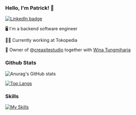 ### Hello, I'm Patrick! 👋
[![LinkedIn badge](https://img.shields.io/badge/Patrick_Sungkharisma-30302f?style=flat&logo=linkedin)](https://id.linkedin.com/in/patrick-sungkharisma)

🖥️ I'm a backend software engineer

🧑‍💼 Currently working at Tokopedia

🤝 Owner of @[creasitestudio](https://github.com/creasitestudio) together with [Wina Tungmiharja](https://github.com/winatungmiharja)

### Github Stats
![Anurag's GitHub stats](https://github-readme-stats.vercel.app/api?username=patricksungkharisma&show_icons=true&theme=omni)

[![Top Langs](https://github-readme-stats.vercel.app/api/top-langs/?username=patricksungkharisma&show_icons=true&theme=omni&layout=compact)](https://github.com/anuraghazra/github-readme-stats)

### Skills
[![My Skills](https://skillicons.dev/icons?i=go,postgres,redis,graphql,docker)](https://skillicons.dev)




<!--
**patricksungkharisma/patricksungkharisma** is a ✨ _special_ ✨ repository because its `README.md` (this file) appears on your GitHub profile.

Here are some ideas to get you started:

- 🔭 I’m currently working on ...
- 🌱 I’m currently learning ...
- 👯 I’m looking to collaborate on ...
- 🤔 I’m looking for help with ...
- 💬 Ask me about ...
- 📫 How to reach me: ...
- 😄 Pronouns: ...
- ⚡ Fun fact: ...
-->
